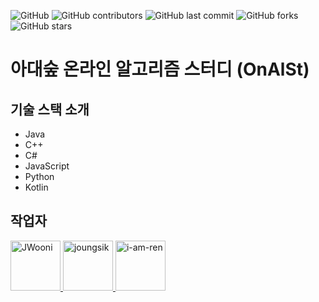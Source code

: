![GitHub](https://img.shields.io/github/license/OnlineAlgorismStudy/OASM-web)
![GitHub contributors](https://img.shields.io/github/contributors/OnlineAlgorismStudy/OnAlSt)
![GitHub last commit](https://img.shields.io/github/last-commit/OnlineAlgorismStudy/OnAlSt)
![GitHub forks](https://img.shields.io/github/forks/OnlineAlgorismStudy/OnAlSt?style=social)
![GitHub stars](https://img.shields.io/github/stars/OnlineAlgorismStudy/OnAlSt?style=social)

# 아대숲 온라인 알고리즘 스터디 (OnAlSt)

## 기술 스택 소개
- Java
- C++
- C#
- JavaScript
- Python
- Kotlin

## 작업자
<a href="https://github.com/JWooni">
    <img src="https://avatars0.githubusercontent.com/u/45754698?s=460&u=df2df8c40dac25fac3f2cad750efd1fbc93fef17&v=4" title="JWooni" width="80" height="80">
</a>
<a href="https://github.com/joungsik">
    <img src="https://avatars.githubusercontent.com/u/6128807?v=3" title="joungsik" width="80" height="80">
</a>
<a href="https://github.com/i-am-ren">
    <img src="https://avatars0.githubusercontent.com/u/67572250?s=460&u=8687451e287462b3b8df018727b6a1a656079c80&v=4" title="i-am-ren" width="80" height="80">
</a>
